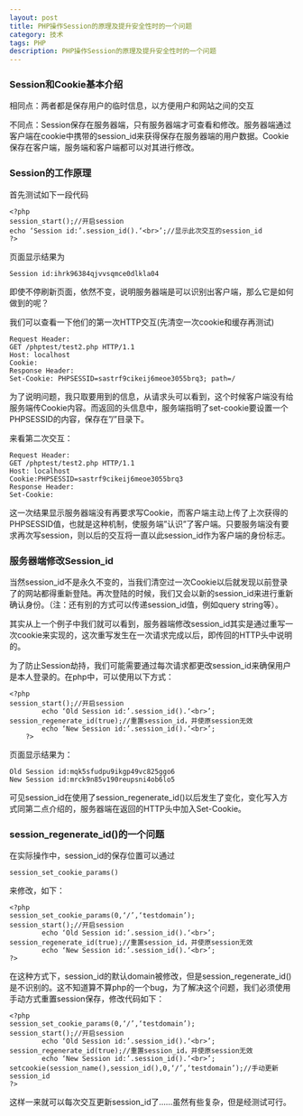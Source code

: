 ```yaml
---
layout: post
title: PHP操作Session的原理及提升安全性时的一个问题
category: 技术
tags: PHP
description: PHP操作Session的原理及提升安全性时的一个问题
---
```


### Session和Cookie基本介绍

相同点：两者都是保存用户的临时信息，以方便用户和网站之间的交互

不同点：Session保存在服务器端，只有服务器端才可查看和修改。服务器端通过客户端在cookie中携带的session_id来获得保存在服务器端的用户数据。Cookie保存在客户端，服务端和客户端都可以对其进行修改。

### Session的工作原理

首先测试如下一段代码

    <?php
    session_start();//开启session
    echo ‘Session id:’.session_id().‘<br>’;//显示此次交互的session_id
    ?>

页面显示结果为

    Session id:ihrk96384qjvvsqmce0dlkla04

即使不停刷新页面，依然不变，说明服务器端是可以识别出客户端，那么它是如何做到的呢？

我们可以查看一下他们的第一次HTTP交互(先清空一次cookie和缓存再测试)

    Request Header:
    GET /phptest/test2.php HTTP/1.1
    Host: localhost
    Cookie:
    Response Header:
    Set-Cookie: PHPSESSID=sastrf9cikeij6meoe3055brq3; path=/
 

为了说明问题，我只取要用到的信息，从请求头可以看到，这个时候客户端没有给服务端传Cookie内容。而返回的头信息中，服务端指明了set-cookie要设置一个PHPSESSID的内容，保存在”/”目录下。

来看第二次交互：

    Request Header:
    GET /phptest/test2.php HTTP/1.1
    Host: localhost
    Cookie:PHPSESSID=sastrf9cikeij6meoe3055brq3
    Response Header:
    Set-Cookie:
 

这一次结果显示服务器端没有再要求写Cookie，而客户端主动上传了上次获得的PHPSESSID值，也就是这种机制，使服务端”认识”了客户端。只要服务端没有要求再次写session，则以后的交互将一直以此session_id作为客户端的身份标志。

### 服务器端修改Session_id

当然session_id不是永久不变的，当我们清空过一次Cookie以后就发现以前登录了的网站都得重新登陆。再次登陆的时候，我们又会以新的session_id来进行重新确认身份。（注：还有别的方式可以传递session_id值，例如query string等）。

其实从上一个例子中我们就可以看到，服务器端修改session_id其实是通过重写一次cookie来实现的，这次重写发生在一次请求完成以后，即传回的HTTP头中说明的。

为了防止Session劫持，我们可能需要通过每次请求都更改session_id来确保用户是本人登录的。在php中，可以使用以下方式：

    <?php
    session_start();//开启session
            echo ‘Old Session id:’.session_id().‘<br>’;
    session_regenerate_id(true);//重置session_id，并使原session无效
            echo ‘New Session id:’.session_id().‘<br>’;
        ?>
页面显示结果为：

    Old Session id:mqk5sfudpu9ikgp49vc825ggo6
    New Session id:mrck9n85v190reupsni4ob6lo5

可见session_id在使用了session_regenerate_id()以后发生了变化，变化写入方式同第二点介绍的，服务器端在返回的HTTP头中加入Set-Cookie。

### session_regenerate_id()的一个问题

在实际操作中，session_id的保存位置可以通过

    session_set_cookie_params()

来修改，如下：

    <?php
    session_set_cookie_params(0,‘/’,‘testdomain’);
    session_start();//开启session
            echo ‘Old Session id:’.session_id().‘<br>’;
    session_regenerate_id(true);//重置session_id，并使原session无效
            echo ‘New Session id:’.session_id().‘<br>’;
    ?>

在这种方式下，session_id的默认domain被修改，但是session_regenerate_id()是不识别的。这不知道算不算php的一个bug，为了解决这个问题，我们必须使用手动方式重置session保存，修改代码如下：

    <?php
    session_set_cookie_params(0,‘/’,‘testdomain’);
    session_start();//开启session
            echo ‘Old Session id:’.session_id().‘<br>’;
    session_regenerate_id(true);//重置session_id，并使原session无效
            echo ‘New Session id:’.session_id().‘<br>’;
    setcookie(session_name(),session_id(),0,‘/’,‘testdomain’);//手动更新session_id
    ?>
    
这样一来就可以每次交互更新session_id了……虽然有些复杂，但是经测试可行。
